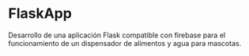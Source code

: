 # FlaskApp
 Desarrollo de una aplicación Flask compatible con firebase para el funcionamiento de un dispensador de alimentos y agua para mascotas.
